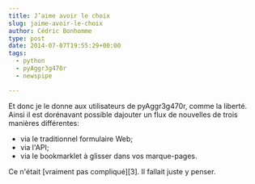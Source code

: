 ```yaml
---
title: J’aime avoir le choix
slug: jaime-avoir-le-choix
author: Cédric Bonhomme
type: post
date: 2014-07-07T19:55:29+00:00
tags:
  - python
  - pyAggr3g470r
  - newspipe

---
```

Et donc je le donne aux utilisateurs de pyAggr3g470r, comme la liberté.
Ainsi il est dorénavant possible dajouter un flux de nouvelles de trois manières
différentes:

- via le traditionnel formulaire Web;
- via l'API;
- via le bookmarklet à glisser dans vos marque-pages.

Ce n'était [vraiment pas compliqué][3]. Il fallait juste y penser.
